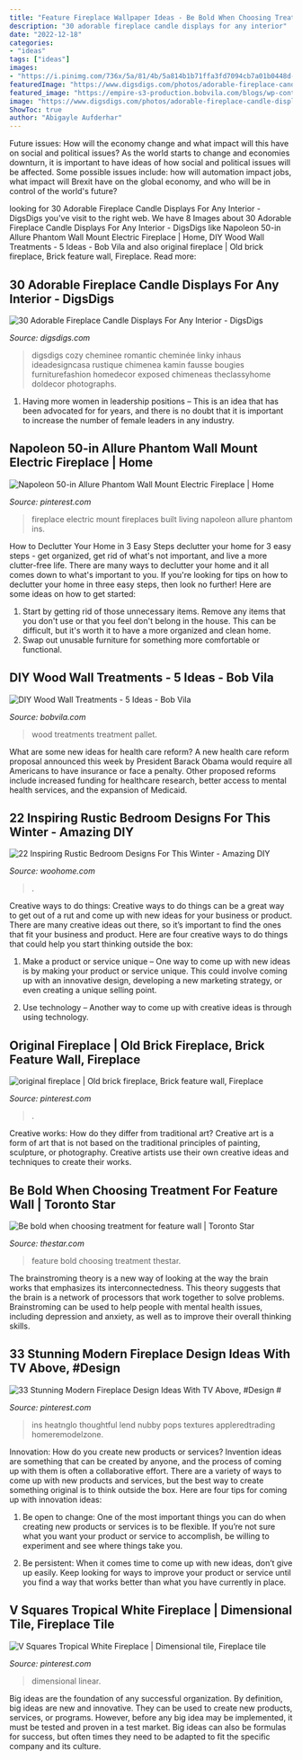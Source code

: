 ```yaml
---
title: "Feature Fireplace Wallpaper Ideas - Be Bold When Choosing Treatment For Feature Wall"
description: "30 adorable fireplace candle displays for any interior"
date: "2022-12-18"
categories:
- "ideas"
tags: ["ideas"]
images:
- "https://i.pinimg.com/736x/5a/81/4b/5a814b1b71ffa3fd7094cb7a01b0448d--wall-mount-electric-fireplace-electric-fireplaces.jpg"
featuredImage: "https://www.digsdigs.com/photos/adorable-fireplace-candle-displays-for-any-interior-28-554x554.jpg"
featured_image: "https://empire-s3-production.bobvila.com/blogs/wp-content/uploads/2012/08/momandherdrill-pallet-wall-treatment-rev.jpg"
image: "https://www.digsdigs.com/photos/adorable-fireplace-candle-displays-for-any-interior-28-554x554.jpg"
ShowToc: true
author: "Abigayle Aufderhar"
---
```



Future issues: How will the economy change and what impact will this have on social and political issues?
As the world starts to change and economies downturn, it is important to have ideas of how social and political issues will be affected. Some possible issues include: how will automation impact jobs, what impact will Brexit have on the global economy, and who will be in control of the world's future?

	

		
looking for 30 Adorable Fireplace Candle Displays For Any Interior - DigsDigs you've visit to the right web. We have 8 Images about 30 Adorable Fireplace Candle Displays For Any Interior - DigsDigs like Napoleon 50-in Allure Phantom Wall Mount Electric Fireplace | Home, DIY Wood Wall Treatments - 5 Ideas - Bob Vila and also original fireplace | Old brick fireplace, Brick feature wall, Fireplace. Read more:
		
    
## 30 Adorable Fireplace Candle Displays For Any Interior - DigsDigs

<img loading=lazy src="https://www.digsdigs.com/photos/adorable-fireplace-candle-displays-for-any-interior-28-554x554.jpg" onerror="this.onerror=null;this.src='https://tse1.mm.bing.net/th?id=OIP.Jgfpplv62RhDyob2ktCwbAHaHa&amp;pid=15.1';" alt="30 Adorable Fireplace Candle Displays For Any Interior - DigsDigs">

_Source: digsdigs.com_

>digsdigs cozy cheminee romantic cheminée linky inhaus ideadesigncasa rustique chimenea kamin fausse bougies furniturefashion homedecor exposed chimeneas theclassyhome doldecor photographs. 

	

1. Having more women in leadership positions – This is an idea that has been advocated for for years, and there is no doubt that it is important to increase the number of female leaders in any industry.

    
## Napoleon 50-in Allure Phantom Wall Mount Electric Fireplace | Home

<img loading=lazy src="https://i.pinimg.com/736x/5a/81/4b/5a814b1b71ffa3fd7094cb7a01b0448d--wall-mount-electric-fireplace-electric-fireplaces.jpg" onerror="this.onerror=null;this.src='https://tse1.mm.bing.net/th?id=OIP.1waaMeRGMfeW_x7OBDp2GAHaHa&amp;pid=15.1';" alt="Napoleon 50-in Allure Phantom Wall Mount Electric Fireplace | Home">

_Source: pinterest.com_

>fireplace electric mount fireplaces built living napoleon allure phantom ins. 

	

How to Declutter Your Home in 3 Easy Steps
declutter your home for 3 easy steps - get organized, get rid of what's not important, and live a more clutter-free life.
There are many ways to declutter your home and it all comes down to what's important to you. If you're looking for tips on how to declutter your home in three easy steps, then look no further! Here are some ideas on how to get started: 

1. Start by getting rid of those unnecessary items. Remove any items that you don't use or that you feel don't belong in the house. This can be difficult, but it's worth it to have a more organized and clean home. 
2. Swap out unusable furniture for something more comfortable or functional.

    
## DIY Wood Wall Treatments - 5 Ideas - Bob Vila

<img loading=lazy src="https://empire-s3-production.bobvila.com/blogs/wp-content/uploads/2012/08/momandherdrill-pallet-wall-treatment-rev.jpg" onerror="this.onerror=null;this.src='https://tse2.mm.bing.net/th?id=OIP.MfRJaV808XM1Fi_CoM_DwQHaJ4&amp;pid=15.1';" alt="DIY Wood Wall Treatments - 5 Ideas - Bob Vila">

_Source: bobvila.com_

>wood treatments treatment pallet. 

	

What are some new ideas for health care reform?
A new health care reform proposal announced this week by President Barack Obama would require all Americans to have insurance or face a penalty. Other proposed reforms include increased funding for healthcare research, better access to mental health services, and the expansion of Medicaid.

    
## 22 Inspiring Rustic Bedroom Designs For This Winter - Amazing DIY

<img loading=lazy src="https://www.woohome.com/wp-content/uploads/2014/11/Rustic-Bedroom-Decorating-Ideas-2.jpg" onerror="this.onerror=null;this.src='https://tse2.mm.bing.net/th?id=OIP.1qzUOpyw-E4UGvzUbB1WEAHaJ6&amp;pid=15.1';" alt="22 Inspiring Rustic Bedroom Designs For This Winter - Amazing DIY">

_Source: woohome.com_

>. 

	

Creative ways to do things:
Creative ways to do things can be a great way to get out of a rut and come up with new ideas for your business or product. There are many creative ideas out there, so it’s important to find the ones that fit your business and product. Here are four creative ways to do things that could help you start thinking outside the box:
1. Make a product or service unique – One way to come up with new ideas is by making your product or service unique. This could involve coming up with an innovative design, developing a new marketing strategy, or even creating a unique selling point.

2. Use technology – Another way to come up with creative ideas is through using technology.

    
## Original Fireplace | Old Brick Fireplace, Brick Feature Wall, Fireplace

<img loading=lazy src="https://i.pinimg.com/736x/dd/f3/9f/ddf39f21b6a728d5417ef625496355e4.jpg" onerror="this.onerror=null;this.src='https://tse1.mm.bing.net/th?id=OIP.Xyk3FUQQPUr0DRoGPeBVEQHaPP&amp;pid=15.1';" alt="original fireplace | Old brick fireplace, Brick feature wall, Fireplace">

_Source: pinterest.com_

>. 

	

Creative works: How do they differ from traditional art?
Creative art is a form of art that is not based on the traditional principles of painting, sculpture, or photography. Creative artists use their own creative ideas and techniques to create their works.

    
## Be Bold When Choosing Treatment For Feature Wall | Toronto Star

<img loading=lazy src="https://www.thestar.com/content/dam/thestar/life/homes/decor/2013/05/01/be_bold_when_choosing_treatment_for_feature_wall/20130428_hth.jpg" onerror="this.onerror=null;this.src='https://tse2.mm.bing.net/th?id=OIP.PoSVeZa14lYSIRtQClAMXwHaFG&amp;pid=15.1';" alt="Be bold when choosing treatment for feature wall | Toronto Star">

_Source: thestar.com_

>feature bold choosing treatment thestar. 

	

The brainstroming theory is a new way of looking at the way the brain works that emphasizes its interconnectedness. This theory suggests that the brain is a network of processors that work together to solve problems. Brainstroming can be used to help people with mental health issues, including depression and anxiety, as well as to improve their overall thinking skills.

    
## 33 Stunning Modern Fireplace Design Ideas With TV Above, #Design #

<img loading=lazy src="https://i.pinimg.com/736x/7e/17/8f/7e178fbc97c92edf0723fe1399f47397.jpg" onerror="this.onerror=null;this.src='https://tse3.mm.bing.net/th?id=OIP.ymeYTdsU-hm3_mP_EGhWEwHaLH&amp;pid=15.1';" alt="33 Stunning Modern Fireplace Design Ideas With TV Above, #Design #">

_Source: pinterest.com_

>ins heatnglo thoughtful lend nubby pops textures appleredtrading homeremodelzone. 

	

Innovation: How do you create new products or services?
Invention ideas are something that can be created by anyone, and the process of coming up with them is often a collaborative effort. There are a variety of ways to come up with new products and services, but the best way to create something original is to think outside the box. Here are four tips for coming up with innovation ideas:
1. Be open to change: One of the most important things you can do when creating new products or services is to be flexible. If you’re not sure what you want your product or service to accomplish, be willing to experiment and see where things take you.

2. Be persistent: When it comes time to come up with new ideas, don’t give up easily. Keep looking for ways to improve your product or service until you find a way that works better than what you have currently in place.

    
## V Squares Tropical White Fireplace | Dimensional Tile, Fireplace Tile

<img loading=lazy src="https://i.pinimg.com/736x/c1/38/e8/c138e8d05abe8811207a814539397831.jpg" onerror="this.onerror=null;this.src='https://tse3.mm.bing.net/th?id=OIP.5c--j7CkVs9KZM9VEvsukwHaE7&amp;pid=15.1';" alt="V Squares Tropical White Fireplace | Dimensional tile, Fireplace tile">

_Source: pinterest.com_

>dimensional linear. 

	

Big ideas are the foundation of any successful organization. By definition, big ideas are new and innovative. They can be used to create new products, services, or programs. However, before any big idea may be implemented, it must be tested and proven in a test market. Big ideas can also be formulas for success, but often times they need to be adapted to fit the specific company and its culture.

